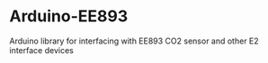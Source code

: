 # Arduino-EE893
Arduino library for interfacing with EE893 CO2 sensor and other E2 interface devices
